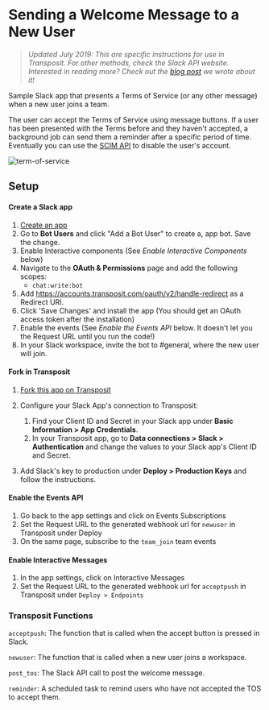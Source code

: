 # Sending a Welcome Message to a New User

> _Updated July 2019: This are specific instructions for use in Transposit. For other methods, check the Slack API website. Interested in reading more? Check out the [blog post](https://www.transposit.com/blog/2019.07.22-slack-blueprint/) we wrote about it!_

Sample Slack app that presents a Terms of Service (or any other message) when a new user joins a team.

The user can accept the Terms of Service using message buttons. If a user has been presented with the Terms before and they haven't accepted, a background job can send them a reminder after a specific period of time. Eventually you can use the [SCIM API](https://api.slack.com/scim) to disable the user's account.

![term-of-service](https://user-images.githubusercontent.com/700173/27111030-42359a02-5062-11e7-9750-385ae9ca084e.png)

## Setup

#### Create a Slack app

1. [Create an app](https://api.slack.com/apps)
2. Go to **Bot Users** and click "Add a Bot User" to create a, app bot. Save the change.
3. Enable Interactive components (See _Enable Interactive Components_ below)
4. Navigate to the **OAuth & Permissions** page and add the following scopes:
   - `chat:write:bot`
5. Add https://accounts.transposit.com/oauth/v2/handle-redirect as a Redirect URI.
6. Click 'Save Changes' and install the app (You should get an OAuth access token after the installation)
7. Enable the events (See _Enable the Events API_ below. It doesn't let you the Request URL until you run the code!)
8. In your Slack workspace, invite the bot to #general, where the new user will join.

#### Fork in Transposit

1. [Fork this app on Transposit](https://console.transposit.com/t/transposit-sample/slack_new_user_notifications?fork=true)
2. Configure your Slack App's connection to Transposit:

   1. Find your Client ID and Secret in your Slack app under **Basic Information > App Credentials**.
   2. In your Transposit app, go to **Data connections > Slack > Authentication** and change the values to your Slack app's Client ID and Secret.

3. Add Slack's key to production under **Deploy > Production Keys** and follow the instructions.

#### Enable the Events API

1. Go back to the app settings and click on Events Subscriptions
2. Set the Request URL to the generated webhook url for `newuser` in Transposit under Deploy
3. On the same page, subscribe to the `team_join` team events

#### Enable Interactive Messages

1. In the app settings, click on Interactive Messages
2. Set the Request URL to the generated webhook url for `acceptpush` in Transposit under `Deploy > Endpoints`

### Transposit Functions

`acceptpush`: The function that is called when the accept button is pressed in Slack.

`newuser`: The function that is called when a new user joins a workspace.

`post_tos`: The Slack API call to post the welcome message.

`reminder`: A scheduled task to remind users who have not accepted the TOS to accept them.
